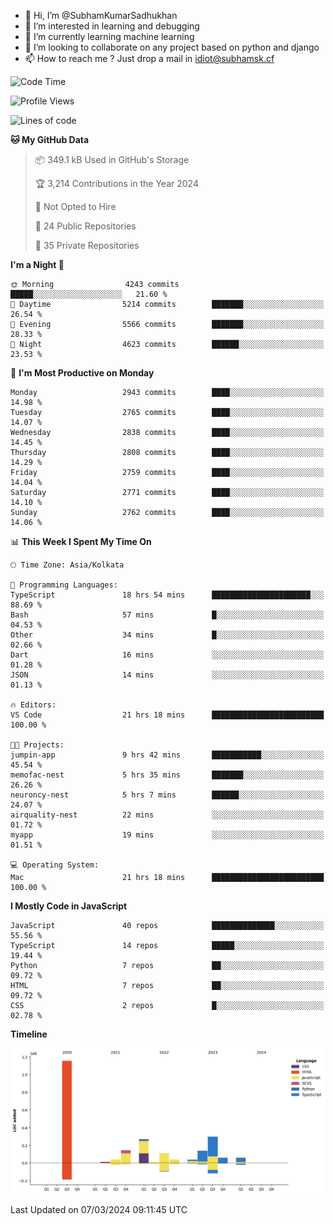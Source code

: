- 👋 Hi, I’m @SubhamKumarSadhukhan
- 👀 I’m interested in learning and debugging
- 🌱 I’m currently learning machine learning
- 💞️ I’m looking to collaborate on any project based on python and django
- 📫 How to reach me ?
      Just drop a mail in idiot@subhamsk.cf

<!---
SubhamKumarSadhukhan/SubhamKumarSadhukhan is a ✨ special ✨ repository because its `README.md` (this file) appears on your GitHub profile.
You can click the Preview link to take a look at your changes.
--->


<!--START_SECTION:waka-->
![Code Time](http://img.shields.io/badge/Code%20Time-1%2C985%20hrs%2032%20mins-blue)

![Profile Views](http://img.shields.io/badge/Profile%20Views-30-blue)

![Lines of code](https://img.shields.io/badge/From%20Hello%20World%20I%27ve%20Written-2.4%20million%20lines%20of%20code-blue)

**🐱 My GitHub Data** 

> 📦 349.1 kB Used in GitHub's Storage 
 > 
> 🏆 3,214 Contributions in the Year 2024
 > 
> 🚫 Not Opted to Hire
 > 
> 📜 24 Public Repositories 
 > 
> 🔑 35 Private Repositories 
 > 
**I'm a Night 🦉** 

```text
🌞 Morning                4243 commits        █████░░░░░░░░░░░░░░░░░░░░   21.60 % 
🌆 Daytime                5214 commits        ███████░░░░░░░░░░░░░░░░░░   26.54 % 
🌃 Evening                5566 commits        ███████░░░░░░░░░░░░░░░░░░   28.33 % 
🌙 Night                  4623 commits        ██████░░░░░░░░░░░░░░░░░░░   23.53 % 
```
📅 **I'm Most Productive on Monday** 

```text
Monday                   2943 commits        ████░░░░░░░░░░░░░░░░░░░░░   14.98 % 
Tuesday                  2765 commits        ████░░░░░░░░░░░░░░░░░░░░░   14.07 % 
Wednesday                2838 commits        ████░░░░░░░░░░░░░░░░░░░░░   14.45 % 
Thursday                 2808 commits        ████░░░░░░░░░░░░░░░░░░░░░   14.29 % 
Friday                   2759 commits        ████░░░░░░░░░░░░░░░░░░░░░   14.04 % 
Saturday                 2771 commits        ████░░░░░░░░░░░░░░░░░░░░░   14.10 % 
Sunday                   2762 commits        ████░░░░░░░░░░░░░░░░░░░░░   14.06 % 
```


📊 **This Week I Spent My Time On** 

```text
🕑︎ Time Zone: Asia/Kolkata

💬 Programming Languages: 
TypeScript               18 hrs 54 mins      ██████████████████████░░░   88.69 % 
Bash                     57 mins             █░░░░░░░░░░░░░░░░░░░░░░░░   04.53 % 
Other                    34 mins             █░░░░░░░░░░░░░░░░░░░░░░░░   02.66 % 
Dart                     16 mins             ░░░░░░░░░░░░░░░░░░░░░░░░░   01.28 % 
JSON                     14 mins             ░░░░░░░░░░░░░░░░░░░░░░░░░   01.13 % 

🔥 Editors: 
VS Code                  21 hrs 18 mins      █████████████████████████   100.00 % 

🐱‍💻 Projects: 
jumpin-app               9 hrs 42 mins       ███████████░░░░░░░░░░░░░░   45.54 % 
memofac-nest             5 hrs 35 mins       ███████░░░░░░░░░░░░░░░░░░   26.26 % 
neuroncy-nest            5 hrs 7 mins        ██████░░░░░░░░░░░░░░░░░░░   24.07 % 
airquality-nest          22 mins             ░░░░░░░░░░░░░░░░░░░░░░░░░   01.72 % 
myapp                    19 mins             ░░░░░░░░░░░░░░░░░░░░░░░░░   01.51 % 

💻 Operating System: 
Mac                      21 hrs 18 mins      █████████████████████████   100.00 % 
```

**I Mostly Code in JavaScript** 

```text
JavaScript               40 repos            ██████████████░░░░░░░░░░░   55.56 % 
TypeScript               14 repos            █████░░░░░░░░░░░░░░░░░░░░   19.44 % 
Python                   7 repos             ██░░░░░░░░░░░░░░░░░░░░░░░   09.72 % 
HTML                     7 repos             ██░░░░░░░░░░░░░░░░░░░░░░░   09.72 % 
CSS                      2 repos             █░░░░░░░░░░░░░░░░░░░░░░░░   02.78 % 
```



**Timeline**

![Lines of Code chart](https://raw.githubusercontent.com/SubhamKumarSadhukhan/SubhamKumarSadhukhan/main/assets/bar_graph.png)


 Last Updated on 07/03/2024 09:11:45 UTC
<!--END_SECTION:waka-->
